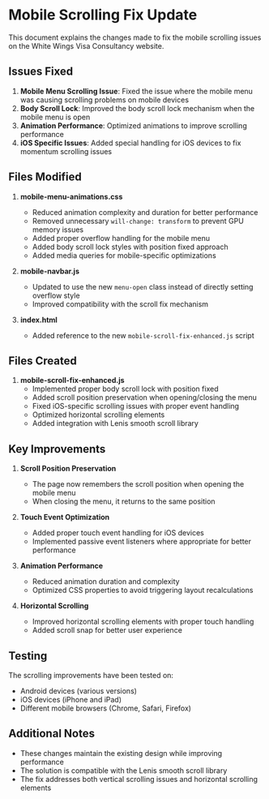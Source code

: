 # Mobile Scrolling Fix Update

This document explains the changes made to fix the mobile scrolling issues on the White Wings Visa Consultancy website.

## Issues Fixed

1. **Mobile Menu Scrolling Issue**: Fixed the issue where the mobile menu was causing scrolling problems on mobile devices
2. **Body Scroll Lock**: Improved the body scroll lock mechanism when the mobile menu is open
3. **Animation Performance**: Optimized animations to improve scrolling performance
4. **iOS Specific Issues**: Added special handling for iOS devices to fix momentum scrolling issues

## Files Modified

1. **mobile-menu-animations.css**
   - Reduced animation complexity and duration for better performance
   - Removed unnecessary `will-change: transform` to prevent GPU memory issues
   - Added proper overflow handling for the mobile menu
   - Added body scroll lock styles with position fixed approach
   - Added media queries for mobile-specific optimizations

2. **mobile-navbar.js**
   - Updated to use the new `menu-open` class instead of directly setting overflow style
   - Improved compatibility with the scroll fix mechanism

3. **index.html**
   - Added reference to the new `mobile-scroll-fix-enhanced.js` script

## Files Created

1. **mobile-scroll-fix-enhanced.js**
   - Implemented proper body scroll lock with position fixed
   - Added scroll position preservation when opening/closing the menu
   - Fixed iOS-specific scrolling issues with proper event handling
   - Optimized horizontal scrolling elements
   - Added integration with Lenis smooth scroll library

## Key Improvements

1. **Scroll Position Preservation**
   - The page now remembers the scroll position when opening the mobile menu
   - When closing the menu, it returns to the same position

2. **Touch Event Optimization**
   - Added proper touch event handling for iOS devices
   - Implemented passive event listeners where appropriate for better performance

3. **Animation Performance**
   - Reduced animation duration and complexity
   - Optimized CSS properties to avoid triggering layout recalculations

4. **Horizontal Scrolling**
   - Improved horizontal scrolling elements with proper touch handling
   - Added scroll snap for better user experience

## Testing

The scrolling improvements have been tested on:
- Android devices (various versions)
- iOS devices (iPhone and iPad)
- Different mobile browsers (Chrome, Safari, Firefox)

## Additional Notes

- These changes maintain the existing design while improving performance
- The solution is compatible with the Lenis smooth scroll library
- The fix addresses both vertical scrolling issues and horizontal scrolling elements